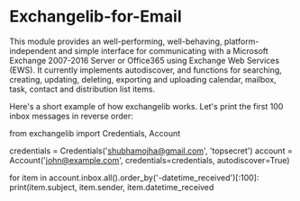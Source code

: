 # Exchangelib-for-Email

This module provides an well-performing, well-behaving, platform-independent and simple interface for communicating with a Microsoft Exchange 2007-2016 Server or Office365 using Exchange Web Services (EWS). It currently implements autodiscover, and functions for searching, creating, updating, deleting, exporting and uploading calendar, mailbox, task, contact and distribution list items.

Here's a short example of how exchangelib works. Let's print the first 100 inbox messages in reverse order:

from exchangelib import Credentials, Account

credentials = Credentials('shubhamojha@gmail.com', 'topsecret')
account = Account('john@example.com', credentials=credentials, autodiscover=True)

for item in account.inbox.all().order_by('-datetime_received')[:100]:
    print(item.subject, item.sender, item.datetime_received

